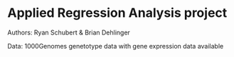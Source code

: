 # Applied Regression Analysis project

Authors: Ryan Schubert & Brian Dehlinger

Data: 1000Genomes genetotype data with gene expression data available


